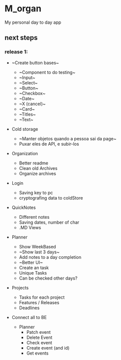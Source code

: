 # M_organ
My personal day to day app

## next steps

### release 1:
- ~Create button bases~
    - ~Component to do testing~
    - ~Input~
    - ~Select~
    - ~Button~
    - ~Checkbox~
    - ~Date~
    - ~X (cancel)~
    - ~Card~
    - ~Titles~
    - ~Text~

- Cold storage
    - ~Manter objetos quando a pessoa sai da page~
    - Puxar eles de API, e subir-los

- Organization
    - Better readme
    - Clean old Archives
    - Organize archives

- Login
    - Saving key to pc
    - cryptografing data to coldStore

- QuickNotes
    - Different notes
    - Saving dates, number of char
    - .MD Views

- Planner
    - Show WeekBased
    - ~Show last 3 days~
    - Add notes to a day completion
    - ~Better UI~
    - Create an task
    - Unique Tasks
    - Can be checked other days?

- Projects
    - Tasks for each project
    - Features / Releases
    - Deadlines

- Connect all to BE
    - Planner
        - Patch event
        - Delete Event
        - Check event
        - Create event (and id)
        - Get events

